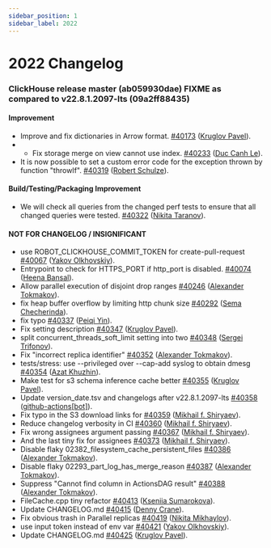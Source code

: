 ```yaml
---
sidebar_position: 1
sidebar_label: 2022
---
```


# 2022 Changelog

### ClickHouse release master (ab059930dae) FIXME as compared to v22.8.1.2097-lts (09a2ff88435)

#### Improvement
* Improve and fix dictionaries in Arrow format. [#40173](https://github.com/ClickHouse/ClickHouse/pull/40173) ([Kruglov Pavel](https://github.com/Avogar)).
* - Fix storage merge on view cannot use index. [#40233](https://github.com/ClickHouse/ClickHouse/pull/40233) ([Duc Canh Le](https://github.com/canhld94)).
* It is now possible to set a custom error code for the exception thrown by function "throwIf". [#40319](https://github.com/ClickHouse/ClickHouse/pull/40319) ([Robert Schulze](https://github.com/rschu1ze)).

#### Build/Testing/Packaging Improvement
* We will check all queries from the changed perf tests to ensure that all changed queries were tested. [#40322](https://github.com/ClickHouse/ClickHouse/pull/40322) ([Nikita Taranov](https://github.com/nickitat)).

#### NOT FOR CHANGELOG / INSIGNIFICANT

* use ROBOT_CLICKHOUSE_COMMIT_TOKEN for create-pull-request [#40067](https://github.com/ClickHouse/ClickHouse/pull/40067) ([Yakov Olkhovskiy](https://github.com/yakov-olkhovskiy)).
* Entrypoint to check for HTTPS_PORT if http_port is disabled. [#40074](https://github.com/ClickHouse/ClickHouse/pull/40074) ([Heena Bansal](https://github.com/HeenaBansal2009)).
* Allow parallel execution of disjoint drop ranges [#40246](https://github.com/ClickHouse/ClickHouse/pull/40246) ([Alexander Tokmakov](https://github.com/tavplubix)).
* fix heap buffer overflow by limiting http chunk size [#40292](https://github.com/ClickHouse/ClickHouse/pull/40292) ([Sema Checherinda](https://github.com/CheSema)).
* fix typo [#40337](https://github.com/ClickHouse/ClickHouse/pull/40337) ([Peiqi Yin](https://github.com/yinpeiqi)).
* Fix setting description [#40347](https://github.com/ClickHouse/ClickHouse/pull/40347) ([Kruglov Pavel](https://github.com/Avogar)).
* split concurrent_threads_soft_limit setting into two [#40348](https://github.com/ClickHouse/ClickHouse/pull/40348) ([Sergei Trifonov](https://github.com/serxa)).
* Fix "incorrect replica identifier" [#40352](https://github.com/ClickHouse/ClickHouse/pull/40352) ([Alexander Tokmakov](https://github.com/tavplubix)).
* tests/stress: use --privileged over --cap-add syslog to obtain dmesg [#40354](https://github.com/ClickHouse/ClickHouse/pull/40354) ([Azat Khuzhin](https://github.com/azat)).
* Make test for s3 schema inference cache better [#40355](https://github.com/ClickHouse/ClickHouse/pull/40355) ([Kruglov Pavel](https://github.com/Avogar)).
* Update version_date.tsv and changelogs after v22.8.1.2097-lts [#40358](https://github.com/ClickHouse/ClickHouse/pull/40358) ([github-actions[bot]](https://github.com/apps/github-actions)).
* Fix typo in the S3 download links for [#40359](https://github.com/ClickHouse/ClickHouse/pull/40359) ([Mikhail f. Shiryaev](https://github.com/Felixoid)).
* Reduce changelog verbosity in CI [#40360](https://github.com/ClickHouse/ClickHouse/pull/40360) ([Mikhail f. Shiryaev](https://github.com/Felixoid)).
* Fix wrong assignees argument passing [#40367](https://github.com/ClickHouse/ClickHouse/pull/40367) ([Mikhail f. Shiryaev](https://github.com/Felixoid)).
* And the last tiny fix for assignees [#40373](https://github.com/ClickHouse/ClickHouse/pull/40373) ([Mikhail f. Shiryaev](https://github.com/Felixoid)).
* Disable flaky 02382_filesystem_cache_persistent_files [#40386](https://github.com/ClickHouse/ClickHouse/pull/40386) ([Alexander Tokmakov](https://github.com/tavplubix)).
* Disable flaky 02293_part_log_has_merge_reason [#40387](https://github.com/ClickHouse/ClickHouse/pull/40387) ([Alexander Tokmakov](https://github.com/tavplubix)).
* Suppress "Cannot find column <subquery> in ActionsDAG result" [#40388](https://github.com/ClickHouse/ClickHouse/pull/40388) ([Alexander Tokmakov](https://github.com/tavplubix)).
* FileCache.cpp tiny refactor [#40413](https://github.com/ClickHouse/ClickHouse/pull/40413) ([Kseniia Sumarokova](https://github.com/kssenii)).
* Update CHANGELOG.md [#40415](https://github.com/ClickHouse/ClickHouse/pull/40415) ([Denny Crane](https://github.com/den-crane)).
* Fix obvious trash in Parallel replicas [#40419](https://github.com/ClickHouse/ClickHouse/pull/40419) ([Nikita Mikhaylov](https://github.com/nikitamikhaylov)).
* use input token instead of env var [#40421](https://github.com/ClickHouse/ClickHouse/pull/40421) ([Yakov Olkhovskiy](https://github.com/yakov-olkhovskiy)).
* Update CHANGELOG.md [#40425](https://github.com/ClickHouse/ClickHouse/pull/40425) ([Kruglov Pavel](https://github.com/Avogar)).

